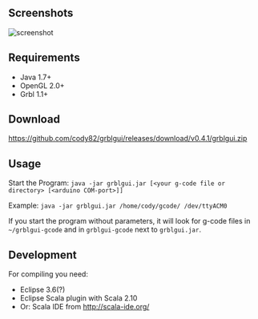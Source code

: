 ## Screenshots
![screenshot](grblgui.jpg)

## Requirements
* Java 1.7+
* OpenGL 2.0+
* Grbl 1.1+

## Download
https://github.com/cody82/grblgui/releases/download/v0.4.1/grblgui.zip

## Usage
Start the Program: `java -jar grblgui.jar [<your g-code file or directory> [<arduino COM-port>]]`

Example: `java -jar grblgui.jar /home/cody/gcode/ /dev/ttyACM0`

If you start the program without parameters, it will look for g-code files in `~/grblgui-gcode` 
and in `grblgui-gcode` next to `grblgui.jar`.

## Development
For compiling you need:
* Eclipse 3.6(?)
* Eclipse Scala plugin with Scala 2.10
* Or: Scala IDE from http://scala-ide.org/
